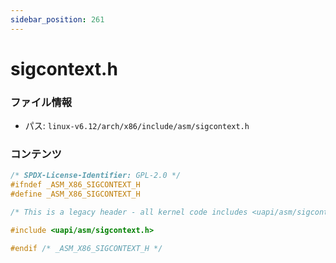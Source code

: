 ```yaml
---
sidebar_position: 261
---
```

# sigcontext.h

### ファイル情報

- パス: `linux-v6.12/arch/x86/include/asm/sigcontext.h`

### コンテンツ

```h
/* SPDX-License-Identifier: GPL-2.0 */
#ifndef _ASM_X86_SIGCONTEXT_H
#define _ASM_X86_SIGCONTEXT_H

/* This is a legacy header - all kernel code includes <uapi/asm/sigcontext.h> directly. */

#include <uapi/asm/sigcontext.h>

#endif /* _ASM_X86_SIGCONTEXT_H */

```
